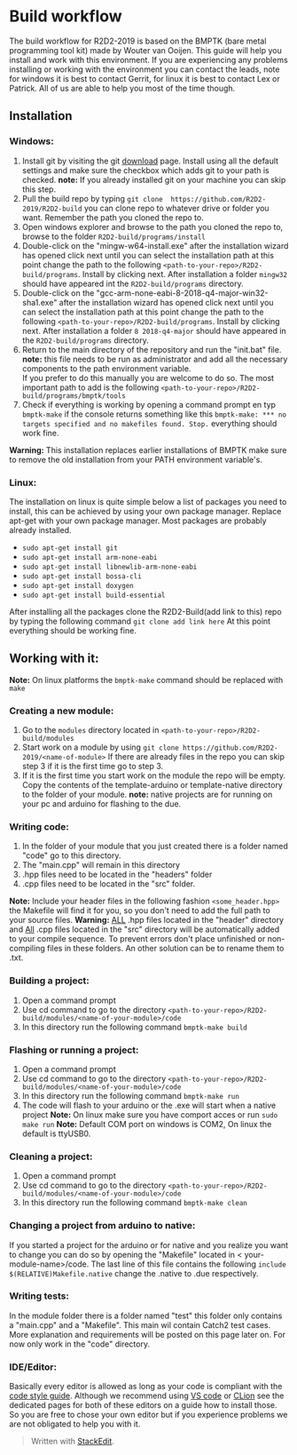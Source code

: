 
# Build workflow
The build workflow for R2D2-2019 is based on the BMPTK (bare metal programming tool kit) made by Wouter van Ooijen. This guide will help you install and work with this environment. If you are experiencing any problems installing or working with the environment you can contact the leads, note for windows it is best to contact Gerrit, for linux it is best to contact Lex or Patrick. All of us are able to help you most of the time though.  

## Installation
 
 ### Windows:

 1. Install git by visiting the git [download](https://git-scm.com/download/win) page.  Install using all the default settings and make sure the checkbox which adds git to your path is checked. **note:** If you already installed git on your machine you can skip this step.
 2. Pull the build repo by typing `git clone  https://github.com/R2D2-2019/R2D2-build` you can clone repo to whatever drive or folder you want. Remember the path you cloned the repo to.
 3. Open windows explorer and browse to the path you cloned the repo to, browse to the folder `R2D2-build/programs/install`
 4. Double-click on the "mingw-w64-install.exe" after the installation wizard has opened click next until you can select the installation path at this point change the path to the following `<path-to-your-repo>/R2D2-build/programs`. Install by clicking next. After installation a folder `mingw32` should have appeared int the `R2D2-build/programs` directory.
 5.  Double-click on the "gcc-arm-none-eabi-8-2018-q4-major-win32-sha1.exe" after the installation wizard has opened click next until you can select the installation path at this point change the path to the following `<path-to-your-repo>/R2D2-build/programs`. Install by clicking next. After installation a folder `8 2018-q4-major` should have appeared in the `R2D2-build/programs` directory.
 6. Return to the main directory of the repository and run the "init.bat" file. **note:** this file needs to be run as administrator and add all the necessary components to the path environment variable.<br> If you prefer to do this manually you are welcome to do so. The most important path to add is the following `<path-to-your-repo>/R2D2-build/programs/bmptk/tools`
 7. Check if everything is working by opening a command prompt en typ `bmptk-make` if the console returns something like this `bmptk-make: *** no targets specified and no makefiles found. Stop.` everything should work fine.

**Warning:** This installation replaces earlier installations of BMPTK make sure to remove the old installation from your PATH environment variable's.  

### Linux:
The installation on linux is quite simple below a list of packages you need to install, this can be achieved by using your own package manager. Replace apt-get with your own package manager. Most packages are probably already installed.

-   `sudo apt-get install git`
-   `sudo apt-get install arm-none-eabi`
-  `sudo apt-get install libnewlib-arm-none-eabi`
-   `sudo apt-get install bossa-cli`
-   `sudo apt-get install doxygen`
-   `sudo apt-get install build-essential`

After installing all the packages clone the R2D2-Build(add link to this) repo by typing the following command `git clone add link here`
At this point everything should be working fine.

## Working with it:

**Note:** On linux platforms the `bmptk-make` command should be replaced with `make`

### Creating a new module:
1. Go to the `modules` directory located in `<path-to-your-repo>/R2D2-build/modules`
2. Start work on a module by using `git clone https://github.com/R2D2-2019/<name-of-module>` If there are already files in the repo you can skip step 3 if it is the first time go to step 3.
3. If it is the first time you start work on the module the repo will be empty. Copy the contents of the template-arduino or template-native directory to the folder of your module. **note:** native projects are for running on your pc and arduino for flashing to the due.

### Writing code:

 1. In the folder of your module that you just created there is a folder named "code" go to this directory.
 2. The "main.cpp" will remain in this directory
 3. .hpp files need to be located in the "headers" folder
 4. .cpp files need to be located in the "src" folder.

**Note:** Include your header files in the following fashion `<some_header.hpp>` the Makefile will find it for you, so you don't need to add the full path to your source files.
**Warning:** <u>ALL</u> .hpp files located in the "header" directory and <u>All</u> .cpp files located in the "src" directory will be automatically added to your compile sequence. To prevent errors don't place unfinished or non-compiling files in these folders. An other solution can be to rename them to .txt.

### Building a project:

 1. Open a command prompt 
 2. Use cd command to go to the directory `<path-to-your-repo>/R2D2-build/modules/<name-of-your-module>/code`
 3. In this directory run the following command `bmptk-make build`

 ### Flashing or running a project:

 1. Open a command prompt 
 2. Use cd command to go to the directory `<path-to-your-repo>/R2D2-build/modules/<name-of-your-module>/code`
 3. In this directory run the following command `bmptk-make run`
 4. The code will flash to your arduino or the .exe will start when a native project
**Note:** On linux make sure you have comport acces or run `sudo make run`
**Note:** Default COM port on windows is COM2, On linux the default is ttyUSB0.

### Cleaning a project:
 1. Open a command prompt 
 2. Use cd command to go to the directory `<path-to-your-repo>/R2D2-build/modules/<name-of-your-module>/code`
 3. In this directory run the following command `bmptk-make clean`

### Changing a project from arduino to native:
If you started a project for the arduino or for native and you realize you want to change you can do so by opening the "Makefile" located in < your-module-name>/code. The last line of this file contains the following `include $(RELATIVE)Makefile.native` change the .native to .due respectively.

### Writing tests:
In the module folder there is a folder named "test" this folder only contains a "main.cpp" and a "Makefile". This main wil contain Catch2 test cases. More explanation and requirements will be posted on this page later on. For now only work in the "code" directory.

### IDE/Editor:
Basically every editor is allowed as long as your code is compliant with the [code style guide](https://github.com/R2D2-2019/R2D2-2019/wiki/Style-Guide). Although we recommend using  [VS code](https://github.com/R2D2-2019/R2D2-2019/wiki/VS-Code) or [CLion](https://github.com/R2D2-2019/R2D2-2019/wiki/CLion) see the dedicated pages for both of these editors on a guide how to install those. So you are free to chose your own editor but if you experience problems we are not obligated to help you with it.



> Written with [StackEdit](https://stackedit.io/).
